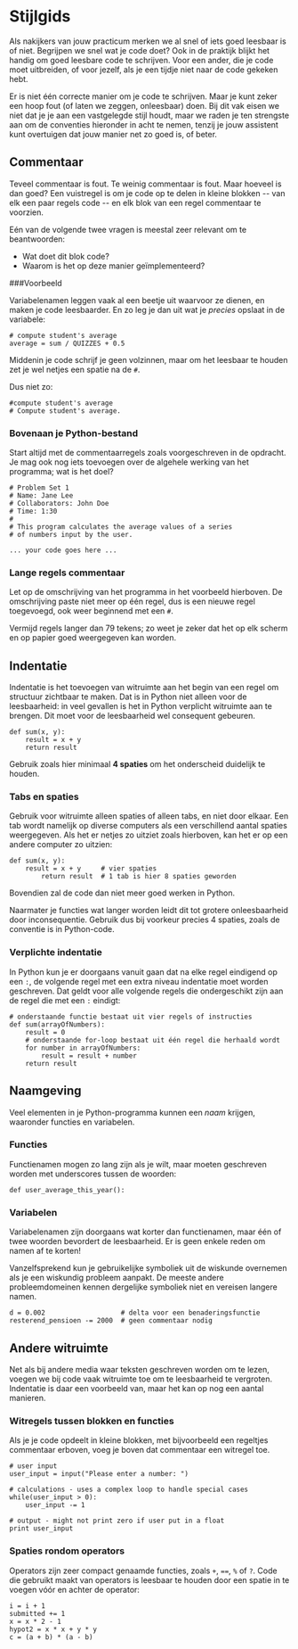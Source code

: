# Stijlgids

Als nakijkers van jouw practicum merken we al snel of iets goed leesbaar is of niet. Begrijpen we snel wat je code doet? Ook in de praktijk blijkt het handig om goed leesbare code te schrijven. Voor een ander, die je code moet uitbreiden, of voor jezelf, als je een tijdje niet naar de code gekeken hebt.

Er is niet één correcte manier om je code te schrijven. Maar je kunt zeker een hoop fout (of laten we zeggen, onleesbaar) doen. Bij dit vak eisen we niet dat je je aan een vastgelegde stijl houdt, maar we raden je ten strengste aan om de conventies hieronder in acht te nemen, tenzij je jouw assistent kunt overtuigen dat jouw manier net zo goed is, of beter.

## Commentaar

Teveel commentaar is fout. Te weinig commentaar is fout. Maar hoeveel is dan goed? Een vuistregel is om je code op te delen in kleine blokken -- van elk een paar regels code -- en elk blok van een regel commentaar te voorzien.

Eén van de volgende twee vragen is meestal zeer relevant om te beantwoorden:

* Wat doet dit blok code?
* Waarom is het op deze manier geïmplementeerd?

###Voorbeeld

Variabelenamen leggen vaak al een beetje uit waarvoor ze dienen, en maken je code leesbaarder. En zo leg je dan uit wat je *precies* opslaat in de variabele:

    # compute student's average
    average = sum / QUIZZES + 0.5

Middenin je code schrijf je geen volzinnen, maar om het leesbaar te houden zet je wel netjes een spatie na de `#`.

Dus niet zo:

    #compute student's average
    # Compute student's average.

### Bovenaan je Python-bestand

Start altijd met de commentaarregels zoals voorgeschreven in de opdracht. Je mag ook nog iets toevoegen over de algehele werking van het programma; wat is het doel?

    # Problem Set 1
    # Name: Jane Lee
    # Collaborators: John Doe
    # Time: 1:30
    #
    # This program calculates the average values of a series
    # of numbers input by the user.
    
    ... your code goes here ...

### Lange regels commentaar

Let op de omschrijving van het programma in het voorbeeld hierboven. De omschrijving paste niet meer op één regel, dus is een nieuwe regel toegevoegd, ook weer beginnend met een `#`.

Vermijd regels langer dan 79 tekens; zo weet je zeker dat het op elk scherm en op papier goed weergegeven kan worden.

## Indentatie

Indentatie is het toevoegen van witruimte aan het begin van een regel om structuur zichtbaar te maken. Dat is in Python niet alleen voor de leesbaarheid: in veel gevallen is het in Python verplicht witruimte aan te brengen. Dit moet voor de leesbaarheid wel consequent gebeuren.

    def sum(x, y):
        result = x + y
        return result

Gebruik zoals hier minimaal **4 spaties** om het onderscheid duidelijk te houden.

### Tabs en spaties

Gebruik voor witruimte alleen spaties of alleen tabs, en niet door elkaar. Een tab wordt namelijk op diverse computers als een verschillend aantal spaties weergegeven. Als het er netjes zo uitziet zoals hierboven, kan het er op een andere computer zo uitzien:

    def sum(x, y):
        result = x + y     # vier spaties
            return result  # 1 tab is hier 8 spaties geworden

Bovendien zal de code dan niet meer goed werken in Python.

Naarmater je functies wat langer worden leidt dit tot grotere onleesbaarheid door inconsequentie. Gebruik dus bij voorkeur precies 4 spaties, zoals de conventie is in Python-code.

### Verplichte indentatie

In Python kun je er doorgaans vanuit gaan dat na elke regel eindigend op een `:`, de volgende regel met een extra niveau indentatie moet worden geschreven. Dat geldt voor alle volgende regels die ondergeschikt zijn aan de regel die met een `:` eindigt:

    # onderstaande functie bestaat uit vier regels of instructies
    def sum(arrayOfNumbers):
        result = 0
        # onderstaande for-loop bestaat uit één regel die herhaald wordt
        for number in arrayOfNumbers:
            result = result + number
        return result

## Naamgeving

Veel elementen in je Python-programma kunnen een *naam* krijgen, waaronder functies en variabelen.

### Functies

Functienamen mogen zo lang zijn als je wilt, maar moeten geschreven worden met underscores tussen de woorden:

    def user_average_this_year():

### Variabelen

Variabelenamen zijn doorgaans wat korter dan functienamen, maar één of twee woorden bevordert de leesbaarheid. Er is geen enkele reden om namen af te korten!

Vanzelfsprekend kun je gebruikelijke symboliek uit de wiskunde overnemen als je een wiskundig probleem aanpakt. De meeste andere probleemdomeinen kennen dergelijke symboliek niet en vereisen langere namen.

    d = 0.002                   # delta voor een benaderingsfunctie
    resterend_pensioen -= 2000  # geen commentaar nodig

## Andere witruimte

Net als bij andere media waar teksten geschreven worden om te lezen, voegen we bij code vaak witruimte toe om te leesbaarheid te vergroten. Indentatie is daar een voorbeeld van, maar het kan op nog een aantal manieren.

### Witregels tussen blokken en functies

Als je je code opdeelt in kleine blokken, met bijvoorbeeld een regeltjes commentaar erboven, voeg je boven dat commentaar een witregel toe.

	# user input
	user_input = input("Please enter a number: ")
	
	# calculations - uses a complex loop to handle special cases
	while(user_input > 0):
		user_input -= 1
	
	# output - might not print zero if user put in a float
	print user_input

### Spaties rondom operators

Operators zijn zeer compact genaamde functies, zoals `+`, `==`, `%` of `?`. Code die gebruikt maakt van operators is leesbaar te houden door een spatie in te voegen vóór en achter de operator:

    i = i + 1
    submitted += 1
    x = x * 2 - 1
    hypot2 = x * x + y * y
    c = (a + b) * (a - b)
